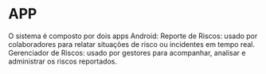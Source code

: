 # APP
O sistema é composto por dois apps Android:  Reporte de Riscos: usado por colaboradores para relatar situações de risco ou incidentes em tempo real.  Gerenciador de Riscos: usado por gestores para acompanhar, analisar e administrar os riscos reportados.
